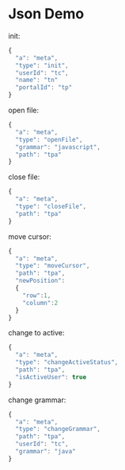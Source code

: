 # Json Demo

init:

```javascript
{
  "a": "meta", 
  "type": "init",
  "userId": "tc",
  "name": "tn"
  "portalId": "tp"
}
```



open file:

```javascript
{
  "a": "meta", 
  "type": "openFile",
  "grammar": "javascript",
  "path": "tpa"
}
```



close file:

```javascript
{
  "a": "meta", 
  "type": "closeFile",
  "path": "tpa"
}
```



move cursor:

```javascript
{
  "a": "meta", 
  "type": "moveCursor",
  "path": "tpa",
  "newPosition":
  {
    "row":1, 
    "column":2
  }
}
```



change to active:

```javascript
{
  "a": "meta", 
  "type": "changeActiveStatus",
  "path": "tpa",
  "isActiveUser": true
}
```



change grammar:

```javascript
{
  "a": "meta",
  "type": "changeGrammar",
  "path": "tpa",
  "userId": "tc",
  "grammar": "java"
}
```


